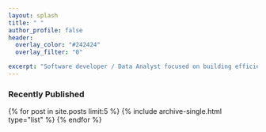 ```yaml
---
layout: splash
title: " "
author_profile: false
header:
  overlay_color: "#242424"
  overlay_filter: "0"

excerpt: "Software developer / Data Analyst focused on building efficient, scalable solutions."
---
```


### Recently Published

{% for post in site.posts limit:5 %}
  {% include archive-single.html type="list" %}
{% endfor %}
